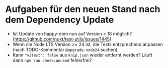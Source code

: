 # Aufgaben für den neuen Stand nach dem Dependency Update

- Ist Update von happy-dom nun auf Version > 18 möglich? (https://github.com/nuxt/test-utils/issues/1445)
- Wenn die Node LTS Version >= 24 ist, die Tests entsprechend anpassen (nach TODO-Kommentar `@upgrade-node24` suchen)
- Kann `"vitest": false` aus `knip.json` wieder entfernt werden? Läuft dann `npm run check:unused` fehlerfrei?
